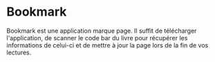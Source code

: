 # Bookmark
Bookmark est une application marque page. Il suffit de télécharger l'application, de scanner le code bar du livre pour récupérer les informations de celui-ci et de mettre à jour la page lors de la fin de vos lectures.
